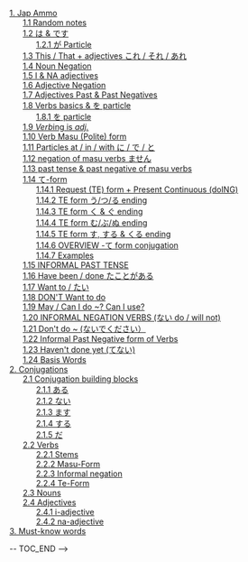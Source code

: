 <!--- PROJECT_TOC -->
[1. Jap Ammo](001_Ammo/readme.md#jap-ammo)<br>
&nbsp;&nbsp;&nbsp;&nbsp;&nbsp;&nbsp;[1.1 Random notes](001_Ammo/readme.md#random-notes)<br>
&nbsp;&nbsp;&nbsp;&nbsp;&nbsp;&nbsp;[1.2 は & です](001_Ammo/readme.md#--)<br>
&nbsp;&nbsp;&nbsp;&nbsp;&nbsp;&nbsp;&nbsp;&nbsp;&nbsp;&nbsp;&nbsp;&nbsp;[1.2.1 が Particle](001_Ammo/readme.md#-particle)<br>
&nbsp;&nbsp;&nbsp;&nbsp;&nbsp;&nbsp;[1.3 This / That + adjectives これ / それ / あれ](001_Ammo/readme.md#this--that--adjectives-----)<br>
&nbsp;&nbsp;&nbsp;&nbsp;&nbsp;&nbsp;[1.4 Noun Negation](001_Ammo/readme.md#noun-negation)<br>
&nbsp;&nbsp;&nbsp;&nbsp;&nbsp;&nbsp;[1.5 I & NA adjectives](001_Ammo/readme.md#i--na-adjectives)<br>
&nbsp;&nbsp;&nbsp;&nbsp;&nbsp;&nbsp;[1.6 Adjective Negation](001_Ammo/readme.md#adjective-negation)<br>
&nbsp;&nbsp;&nbsp;&nbsp;&nbsp;&nbsp;[1.7 Adjectives Past & Past Negatives](001_Ammo/readme.md#adjectives-past--past-negatives)<br>
&nbsp;&nbsp;&nbsp;&nbsp;&nbsp;&nbsp;[1.8 Verbs basics & を particle](001_Ammo/readme.md#verbs-basics---particle)<br>
&nbsp;&nbsp;&nbsp;&nbsp;&nbsp;&nbsp;&nbsp;&nbsp;&nbsp;&nbsp;&nbsp;&nbsp;[1.8.1 を particle](001_Ammo/readme.md#-particle)<br>
&nbsp;&nbsp;&nbsp;&nbsp;&nbsp;&nbsp;[1.9 *Verb*ing is *adj.*](001_Ammo/readme.md#verbing-is-adj)<br>
&nbsp;&nbsp;&nbsp;&nbsp;&nbsp;&nbsp;[1.10 Verb Masu (Polite) form](001_Ammo/readme.md#verb-masu-polite-form)<br>
&nbsp;&nbsp;&nbsp;&nbsp;&nbsp;&nbsp;[1.11 Particles at / in / with に / で / と](001_Ammo/readme.md#particles-at--in--with-----)<br>
&nbsp;&nbsp;&nbsp;&nbsp;&nbsp;&nbsp;[1.12 negation of masu verbs ません](001_Ammo/readme.md#negation-of-masu-verbs-)<br>
&nbsp;&nbsp;&nbsp;&nbsp;&nbsp;&nbsp;[1.13 past tense & past negative of masu verbs](001_Ammo/readme.md#past-tense--past-negative-of-masu-verbs)<br>
&nbsp;&nbsp;&nbsp;&nbsp;&nbsp;&nbsp;[1.14 て-form](001_Ammo/readme.md#-form)<br>
&nbsp;&nbsp;&nbsp;&nbsp;&nbsp;&nbsp;&nbsp;&nbsp;&nbsp;&nbsp;&nbsp;&nbsp;[1.14.1 Request (TE) form + Present Continuous (doING)](001_Ammo/readme.md#request-te-form--present-continuous-doing)<br>
&nbsp;&nbsp;&nbsp;&nbsp;&nbsp;&nbsp;&nbsp;&nbsp;&nbsp;&nbsp;&nbsp;&nbsp;[1.14.2 TE form う/つ/る ending](001_Ammo/readme.md#te-form--ending)<br>
&nbsp;&nbsp;&nbsp;&nbsp;&nbsp;&nbsp;&nbsp;&nbsp;&nbsp;&nbsp;&nbsp;&nbsp;[1.14.3 TE form く & ぐ ending](001_Ammo/readme.md#te-form----ending)<br>
&nbsp;&nbsp;&nbsp;&nbsp;&nbsp;&nbsp;&nbsp;&nbsp;&nbsp;&nbsp;&nbsp;&nbsp;[1.14.4 TE form む/ぶ/ぬ ending](001_Ammo/readme.md#te-form--ending)<br>
&nbsp;&nbsp;&nbsp;&nbsp;&nbsp;&nbsp;&nbsp;&nbsp;&nbsp;&nbsp;&nbsp;&nbsp;[1.14.5 TE form す, する & くる ending](001_Ammo/readme.md#te-form-----ending)<br>
&nbsp;&nbsp;&nbsp;&nbsp;&nbsp;&nbsp;&nbsp;&nbsp;&nbsp;&nbsp;&nbsp;&nbsp;[1.14.6 OVERVIEW -て form conjugation](001_Ammo/readme.md#overview---form-conjugation)<br>
&nbsp;&nbsp;&nbsp;&nbsp;&nbsp;&nbsp;&nbsp;&nbsp;&nbsp;&nbsp;&nbsp;&nbsp;[1.14.7 Examples](001_Ammo/readme.md#examples)<br>
&nbsp;&nbsp;&nbsp;&nbsp;&nbsp;&nbsp;[1.15 INFORMAL PAST TENSE](001_Ammo/readme.md#informal-past-tense)<br>
&nbsp;&nbsp;&nbsp;&nbsp;&nbsp;&nbsp;[1.16 Have been / done たことがある](001_Ammo/readme.md#have-been--done-)<br>
&nbsp;&nbsp;&nbsp;&nbsp;&nbsp;&nbsp;[1.17 Want to / たい](001_Ammo/readme.md#want-to--)<br>
&nbsp;&nbsp;&nbsp;&nbsp;&nbsp;&nbsp;[1.18 DON'T Want to do](001_Ammo/readme.md#dont-want-to-do)<br>
&nbsp;&nbsp;&nbsp;&nbsp;&nbsp;&nbsp;[1.19 May / Can I do ~? Can I use?](001_Ammo/readme.md#may--can-i-do--can-i-use)<br>
&nbsp;&nbsp;&nbsp;&nbsp;&nbsp;&nbsp;[1.20 INFORMAL NEGATION VERBS (ない do / will not)](001_Ammo/readme.md#informal-negation-verbs--do--will-not)<br>
&nbsp;&nbsp;&nbsp;&nbsp;&nbsp;&nbsp;[1.21 Don't do ~ (ないでください）](001_Ammo/readme.md#dont-do--)<br>
&nbsp;&nbsp;&nbsp;&nbsp;&nbsp;&nbsp;[1.22 Informal Past Negative form of Verbs](001_Ammo/readme.md#informal-past-negative-form-of-verbs)<br>
&nbsp;&nbsp;&nbsp;&nbsp;&nbsp;&nbsp;[1.23 Haven't done yet (てない)](001_Ammo/readme.md#havent-done-yet-)<br>
&nbsp;&nbsp;&nbsp;&nbsp;&nbsp;&nbsp;[1.24 Basis Words](001_Ammo/readme.md#basis-words)<br>
[2. Conjugations](002_Overviews/readme.md#conjugations)<br>
&nbsp;&nbsp;&nbsp;&nbsp;&nbsp;&nbsp;[2.1 Conjugation building blocks](002_Overviews/readme.md#conjugation-building-blocks)<br>
&nbsp;&nbsp;&nbsp;&nbsp;&nbsp;&nbsp;&nbsp;&nbsp;&nbsp;&nbsp;&nbsp;&nbsp;[2.1.1 ある](002_Overviews/readme.md#)<br>
&nbsp;&nbsp;&nbsp;&nbsp;&nbsp;&nbsp;&nbsp;&nbsp;&nbsp;&nbsp;&nbsp;&nbsp;[2.1.2 ない](002_Overviews/readme.md#)<br>
&nbsp;&nbsp;&nbsp;&nbsp;&nbsp;&nbsp;&nbsp;&nbsp;&nbsp;&nbsp;&nbsp;&nbsp;[2.1.3 ます](002_Overviews/readme.md#)<br>
&nbsp;&nbsp;&nbsp;&nbsp;&nbsp;&nbsp;&nbsp;&nbsp;&nbsp;&nbsp;&nbsp;&nbsp;[2.1.4 する](002_Overviews/readme.md#)<br>
&nbsp;&nbsp;&nbsp;&nbsp;&nbsp;&nbsp;&nbsp;&nbsp;&nbsp;&nbsp;&nbsp;&nbsp;[2.1.5 だ](002_Overviews/readme.md#)<br>
&nbsp;&nbsp;&nbsp;&nbsp;&nbsp;&nbsp;[2.2 Verbs](002_Overviews/readme.md#verbs)<br>
&nbsp;&nbsp;&nbsp;&nbsp;&nbsp;&nbsp;&nbsp;&nbsp;&nbsp;&nbsp;&nbsp;&nbsp;[2.2.1 Stems](002_Overviews/readme.md#stems)<br>
&nbsp;&nbsp;&nbsp;&nbsp;&nbsp;&nbsp;&nbsp;&nbsp;&nbsp;&nbsp;&nbsp;&nbsp;[2.2.2 Masu-Form](002_Overviews/readme.md#masu-form)<br>
&nbsp;&nbsp;&nbsp;&nbsp;&nbsp;&nbsp;&nbsp;&nbsp;&nbsp;&nbsp;&nbsp;&nbsp;[2.2.3 Informal negation](002_Overviews/readme.md#informal-negation)<br>
&nbsp;&nbsp;&nbsp;&nbsp;&nbsp;&nbsp;&nbsp;&nbsp;&nbsp;&nbsp;&nbsp;&nbsp;[2.2.4 Te-Form](002_Overviews/readme.md#te-form)<br>
&nbsp;&nbsp;&nbsp;&nbsp;&nbsp;&nbsp;[2.3 Nouns](002_Overviews/readme.md#nouns)<br>
&nbsp;&nbsp;&nbsp;&nbsp;&nbsp;&nbsp;[2.4 Adjectives](002_Overviews/readme.md#adjectives)<br>
&nbsp;&nbsp;&nbsp;&nbsp;&nbsp;&nbsp;&nbsp;&nbsp;&nbsp;&nbsp;&nbsp;&nbsp;[2.4.1 i-adjective](002_Overviews/readme.md#i-adjective)<br>
&nbsp;&nbsp;&nbsp;&nbsp;&nbsp;&nbsp;&nbsp;&nbsp;&nbsp;&nbsp;&nbsp;&nbsp;[2.4.2 na-adjective](002_Overviews/readme.md#na-adjective)<br>
[3. Must-know words](002_Overviews/readme.md#must-know-words)<br>
<!--- TOC_END -->




-- TOC_END -->

